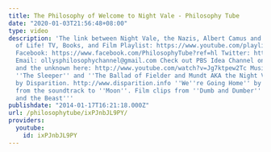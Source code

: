 ```yaml
---
title: The Philosophy of Welcome to Night Vale - Philosophy Tube
date: "2020-01-03T21:56:48+08:00"
type: video
description: 'The link between Night Vale, the Nazis, Albert Camus and the Meaning
  of Life! TV, Books, and Film Playlist: https://www.youtube.com/playlist?list=PLvoAL-KSZ32ckBZpvJkGLXMwzbtTznejK
  Facebook: https://www.facebook.com/PhilosophyTube?ref=hl Twitter: https://twitter.com/PhilosophyTube
  Email: ollysphilosophychannel@gmail.com Check out PBS Idea Channel on Night Vale
  and the unknown here: http://www.youtube.com/watch?v=Jg7ktpew2Tc Music: ''Hvar,''
  ''The Sleeper'' and ''The Ballad of Fielder and Mundt AKA the Night Vale Theme''
  by Disparition. http://www.disparition.info ''We''re Going Home'' by Clint Mansell,
  from the soundtrack to ''Moon''. Film clips from ''Dumb and Dumber'' and ''Beauty
  and the Beast'''
publishdate: "2014-01-17T16:21:18.000Z"
url: /philosophytube/ixPJnbJL9PY/
providers:
  youtube:
    id: ixPJnbJL9PY
---
```

